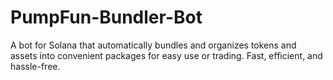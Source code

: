 # PumpFun-Bundler-Bot
A bot for Solana that automatically bundles and organizes tokens and assets into convenient packages for easy use or trading. Fast, efficient, and hassle-free.
